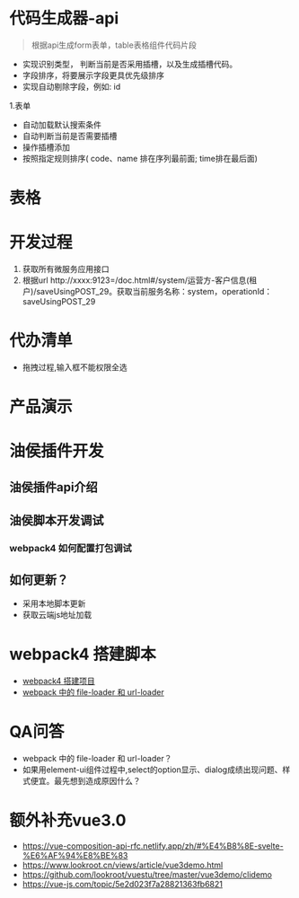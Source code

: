 # 代码生成器-api

> 根据api生成form表单，table表格组件代码片段

* 实现识别类型， 判断当前是否采用插槽，以及生成插槽代码。
* 字段排序，将要展示字段更具优先级排序
* 实现自动剔除字段，例如: id



1.表单
* 自动加载默认搜索条件
* 自动判断当前是否需要插槽
* 操作插槽添加
* 按照指定规则排序( code、name 排在序列最前面; time排在最后面)

# 表格



# 开发过程
1. 获取所有微服务应用接口
2. 根据url http://xxxx:9123=/doc.html#/system/运营方-客户信息(租户)/saveUsingPOST_29。获取当前服务名称：system，operationId：saveUsingPOST_29

# 代办清单
* 拖拽过程,输入框不能权限全选


# 产品演示

# 油侯插件开发

## 油侯插件api介绍

## 油侯脚本开发调试

### webpack4 如何配置打包调试

## 如何更新？
* 采用本地脚本更新
* 获取云端js地址加载

# webpack4 搭建脚本
* [webpack4 搭建项目](https://segmentfault.com/a/1190000019976496)
* [webpack 中的 file-loader 和 url-loader](https://www.cnblogs.com/xiaoliwang/p/10687129.html)


# QA问答
* webpack 中的 file-loader 和 url-loader？
* 如果用element-ui组件过程中,select的option显示、dialog成绩出现问题、样式便宜。最先想到造成原因什么？ 



# 额外补充vue3.0
* https://vue-composition-api-rfc.netlify.app/zh/#%E4%B8%8E-svelte-%E6%AF%94%E8%BE%83
* https://www.lookroot.cn/views/article/vue3demo.html
* https://github.com/lookroot/vuestu/tree/master/vue3demo/clidemo
* https://vue-js.com/topic/5e2d023f7a28821363fb6821
